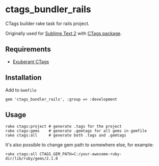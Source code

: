 # ctags_bundler_rails

CTags builder rake task for rails project.

Originally used for [Sublime Text 2](http://sublimetext.com) with [CTags package](https://github.com/SublimeText/CTags).

## Requirements

* [Exuberant CTags](http://ctags.sourceforge.net)

## Installation

Add to ```Gemfile```

    gem 'ctags_bundler_rails', :group => :development

## Usage

    rake ctags:project # generate .tags for the project
    rake ctags:gems    # generate .gemtags for all gems in gemfile
    rake ctags:all     # generate both .tags and .gemtags

It's also possible to change gem path to somewhere else, for example:

    rake ctags:all CTAGS_GEM_PATH=C:/your-awesome-ruby-dir/lib/ruby/gems/2.1.0